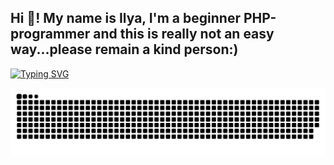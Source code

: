 <h2 align="left">Hi 👋! My name is Ilya, I'm a beginner PHP-programmer and this is really not an easy way...please remain a kind person:)</h2>

<a href="https://git.io/typing-svg"><img src="https://readme-typing-svg.demolab.com?font=Fira+Code&pause=1000&color=473CF7&random=false&width=435&lines=Telegam-bots+in+development" alt="Typing SVG" /></a>

![Snake animation](https://github.com/Freshblood1121/Freshblood1121/blob/output/github-contribution-grid-snake.svg)
